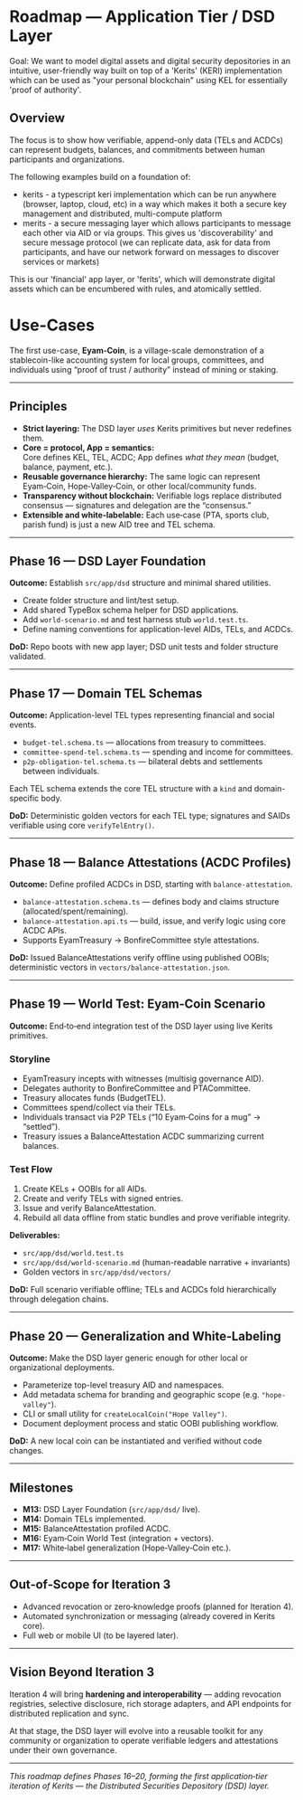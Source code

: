 # Roadmap — Application Tier / DSD Layer

Goal: We want to model digital assets and digital security depositories in an intuitive, user-friendly way built on top of a 'Kerits' (KERI) implementation which can be used as "your personal blockchain" using KEL for essentially 'proof of authority'.

## Overview

The focus is to show how verifiable, append-only data (TELs and ACDCs) can represent budgets, balances, and commitments between human participants and organizations. 

The following examples build on a foundation of:
 * kerits - a typescript keri implementation which can be run anywhere (browser, laptop, cloud, etc) in a way which makes it both a secure key management and distributed, multi-compute platform
 * merits - a secure messaging layer which allows participants to message each other via AID or via groups. This gives us 'discoverability' and secure message protocol (we can replicate data, ask for data from participants, and have our network forward on messages to discover services or markets)

This is our 'financial' app layer, or 'ferits', which will demonstrate digital assets which can be encumbered with rules, and atomically settled.

# Use-Cases


The first use-case, **Eyam‑Coin**, is a village-scale demonstration of a stablecoin-like accounting system for local groups, committees, and individuals using “proof of trust / authority” instead of mining or staking.

---

## Principles

- **Strict layering:** The DSD layer *uses* Kerits primitives but never redefines them.
- **Core = protocol, App = semantics:**  
  Core defines KEL, TEL, ACDC; App defines *what they mean* (budget, balance, payment, etc.).
- **Reusable governance hierarchy:** The same logic can represent Eyam‑Coin, Hope‑Valley‑Coin, or other local/community funds.
- **Transparency without blockchain:** Verifiable logs replace distributed consensus — signatures and delegation are the “consensus.”
- **Extensible and white‑labelable:** Each use‑case (PTA, sports club, parish fund) is just a new AID tree and TEL schema.

---

## Phase 16 — DSD Layer Foundation

**Outcome:** Establish `src/app/dsd` structure and minimal shared utilities.

- Create folder structure and lint/test setup.
- Add shared TypeBox schema helper for DSD applications.
- Add `world-scenario.md` and test harness stub `world.test.ts`.
- Define naming conventions for application-level AIDs, TELs, and ACDCs.

**DoD:** Repo boots with new app layer; DSD unit tests and folder structure validated.

---

## Phase 17 — Domain TEL Schemas

**Outcome:** Application-level TEL types representing financial and social events.

- `budget-tel.schema.ts` — allocations from treasury to committees.
- `committee-spend-tel.schema.ts` — spending and income for committees.
- `p2p-obligation-tel.schema.ts` — bilateral debts and settlements between individuals.

Each TEL schema extends the core TEL structure with a `kind` and domain-specific body.

**DoD:** Deterministic golden vectors for each TEL type; signatures and SAIDs verifiable using core `verifyTelEntry()`.

---

## Phase 18 — Balance Attestations (ACDC Profiles)

**Outcome:** Define profiled ACDCs in DSD, starting with `balance-attestation`.

- `balance-attestation.schema.ts` — defines body and claims structure (allocated/spent/remaining).
- `balance-attestation.api.ts` — build, issue, and verify logic using core ACDC APIs.
- Supports EyamTreasury → BonfireCommittee style attestations.

**DoD:** Issued BalanceAttestations verify offline using published OOBIs; deterministic vectors in `vectors/balance-attestation.json`.

---

## Phase 19 — World Test: Eyam‑Coin Scenario

**Outcome:** End‑to‑end integration test of the DSD layer using live Kerits primitives.

### Storyline
- EyamTreasury incepts with witnesses (multisig governance AID).
- Delegates authority to BonfireCommittee and PTACommittee.
- Treasury allocates funds (BudgetTEL).
- Committees spend/collect via their TELs.
- Individuals transact via P2P TELs (“10 Eyam‑Coins for a mug” → “settled”).  
- Treasury issues a BalanceAttestation ACDC summarizing current balances.

### Test Flow
1. Create KELs + OOBIs for all AIDs.
2. Create and verify TELs with signed entries.
3. Issue and verify BalanceAttestation.
4. Rebuild all data offline from static bundles and prove verifiable integrity.

**Deliverables:**
- `src/app/dsd/world.test.ts`
- `src/app/dsd/world-scenario.md` (human-readable narrative + invariants)
- Golden vectors in `src/app/dsd/vectors/`

**DoD:** Full scenario verifiable offline; TELs and ACDCs fold hierarchically through delegation chains.

---

## Phase 20 — Generalization and White‑Labeling

**Outcome:** Make the DSD layer generic enough for other local or organizational deployments.

- Parameterize top-level treasury AID and namespaces.
- Add metadata schema for branding and geographic scope (e.g. `"hope-valley"`).
- CLI or small utility for `createLocalCoin("Hope Valley")`.
- Document deployment process and static OOBI publishing workflow.

**DoD:** A new local coin can be instantiated and verified without code changes.

---

## Milestones

- **M13:** DSD Layer Foundation (`src/app/dsd/` live).
- **M14:** Domain TELs implemented.
- **M15:** BalanceAttestation profiled ACDC.
- **M16:** Eyam‑Coin World Test (integration + vectors).
- **M17:** White‑label generalization (Hope‑Valley‑Coin etc.).

---

## Out‑of‑Scope for Iteration 3

- Advanced revocation or zero‑knowledge proofs (planned for Iteration 4).
- Automated synchronization or messaging (already covered in Kerits core).
- Full web or mobile UI (to be layered later).

---

## Vision Beyond Iteration 3

Iteration 4 will bring **hardening and interoperability** — adding revocation registries, selective disclosure, rich storage adapters, and API endpoints for distributed replication and sync.

At that stage, the DSD layer will evolve into a reusable toolkit for any community or organization to operate verifiable ledgers and attestations under their own governance.

---

_This roadmap defines Phases 16–20, forming the first application‑tier iteration of Kerits — the Distributed Securities Depository (DSD) layer._
